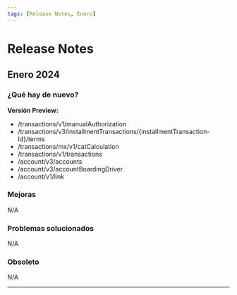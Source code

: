 ```yaml
---
tags: [Release Notes, Enero]
---
```


# Release Notes

## Enero 2024

### ¿Qué hay de nuevo?

**Versión Preview:**
- /transactions/v1/manualAuthorization
- /transactions/v3/installmentTransactions/{installmentTransaction-Id}/terms
- /transactions/mx/v1/catCalculation
- /transactions/v1/transactions
- /account/v3/accounts
- /account/v3/accountBoardingDriver
- /account/v1/link

### Mejoras

N/A

### Problemas solucionados

N/A

### Obsoleto

N/A

---
